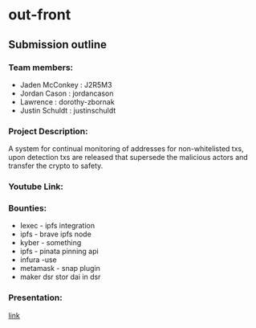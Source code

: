 # out-front




## Submission outline
### Team members:
- Jaden McConkey : J2R5M3
- Jordan Cason : jordancason
- Lawrence : dorothy-zbornak
- Justin Schuldt : justinschuldt

### Project Description:
A system for continual monitoring of addresses for non-whitelisted txs, upon detection txs are released that supersede the malicious actors and transfer the crypto to safety.

### Youtube Link:

### Bounties:
- Iexec - ipfs integration
- ipfs - brave ipfs node
- kyber - something
- ipfs - pinata pinning api
- infura -use
- metamask - snap plugin
- maker dsr stor dai in dsr

### Presentation:
[link](https://docs.google.com/presentation/d/1zawy-yZdARYEqygOurhEaAYKVJz8P4jFV-kYLizhi6g/edit?usp=sharing)
